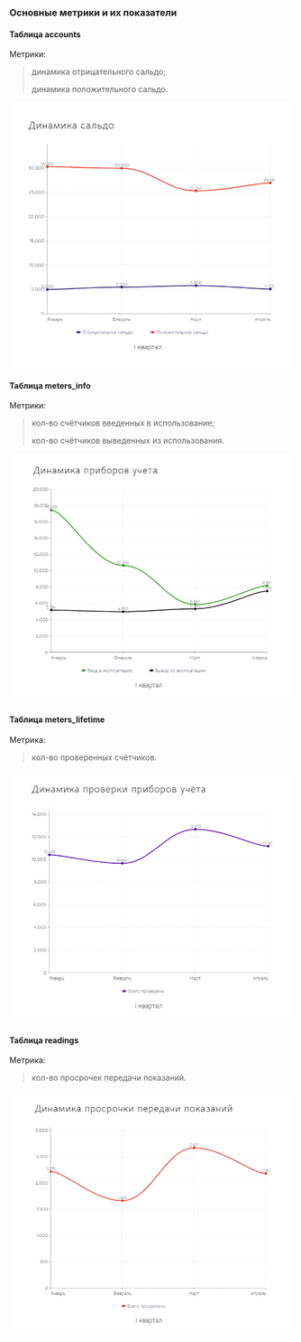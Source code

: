 ### Основные метрики и их показатели  

#### Таблица accounts

 Метрики: 

> динамика отрицательного сальдо;
> 
> динамика положительного сальдо.

![alt text for image](https://github.com/ppikamon/moi_dom.TestProject/blob/main/stockroom/balance_dynamics.png?raw=true)

#### Таблица meters_info

 Метрики:

> кол-во счётчиков введенных в использование;
> 
> кол-во счётчиков выведенных из использования.

![alt text for image](https://github.com/ppikamon/moi_dom.TestProject/blob/main/stockroom/meter_dynamics.png?raw=true)

#### Таблица meters_lifetime

Метрика:

> кол-во проверенных счётчиков.

![alt text for image](https://github.com/ppikamon/moi_dom.TestProject/blob/main/stockroom/meter_check_dynamics.png?raw=true)

#### Таблица readings

Метрика:

> кол-во просрочек передачи показаний.


![alt text for image](https://github.com/ppikamon/moi_dom.TestProject/blob/main/stockroom/overdue_dynamics.png?raw=true)





